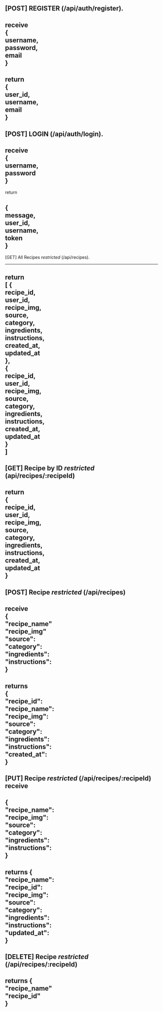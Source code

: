 [POST] REGISTER (/api/auth/register). 
---------------------

  receive     
{  
  username,  
  password,  
  email  
}   
---------------------

return   
{   
  user_id,  
  username,  
  email   
}
---------------------

[POST] LOGIN (/api/auth/login). 
---------------------

  receive  
{  
  username,  
  password  
}
---------------------

return   
  
{  
  message,  
  user_id,  
  username,  
  token  
}   
---------------------

[GET] All Recipes *restricted* (/api/recipes). 

---------------------
return   
[
    {  
       recipe_id,  
       user_id,  
       recipe_img,  
       source,  
       category,  
       ingredients,  
       instructions,  
       created_at,  
       updated_at   
    },  
    {  
       recipe_id,  
       user_id,  
       recipe_img,  
       source,  
       category,  
       ingredients,  
       instructions,  
       created_at,  
       updated_at  
    }  
]   
---------------------
  
[GET] Recipe by ID *restricted* (api/recipes/:recipeId)  
---------------------

return  
 {  
   recipe_id,  
   user_id,  
   recipe_img,  
   source,  
   category,  
   ingredients,  
   instructions,  
   created_at,  
   updated_at   
 }
---------------------

[POST] Recipe *restricted* (/api/recipes)
---------------------

receive  
{  
    "recipe_name"  
    "recipe_img"  
    "source":  
    "category":   
    "ingredients":   
    "instructions":  
}
---------------------

returns  
{  
    "recipe_id":  
    "recipe_name":  
    "recipe_img":   
    "source":  
    "category":   
    "ingredients":   
    "instructions":  
    "created_at":  
}
---------------------

[PUT] Recipe *restricted* (/api/recipes/:recipeId)
receive 
---------------------

{  
    "recipe_name":  
    "recipe_img":  
    "source":  
    "category":   
    "ingredients":   
    "instructions":  
}
---------------------

returns
{  
   "recipe_name":  
    "recipe_id":  
    "recipe_img":   
    "source":  
    "category":   
    "ingredients":   
    "instructions":   
    "updated_at":   
}
---------------------


[DELETE] Recipe *restricted* (/api/recipes/:recipeId)
---------------------
returns
{  
  "recipe_name"       
  "recipe_id"     
}
---------------------
